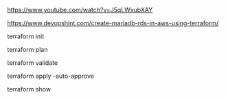 
https://www.youtube.com/watch?v=J5qLWxubXAY

https://www.devopshint.com/create-mariadb-rds-in-aws-using-terraform/


terraform init

terraform plan

terraform validate

terraform apply -auto-approve

terraform show